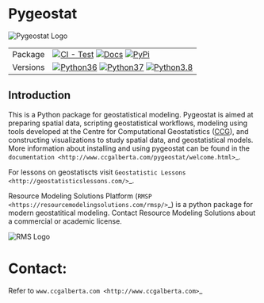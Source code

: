 # Pygeostat

<picture align="center">
  <source media="(prefers-color-scheme: dark)" srcset="http://www.ccgalberta.com/pygeostat/_images/pygeostat_logo.png">
  <img alt="Pygeostat Logo" src="http://www.ccgalberta.com/pygeostat/_images/pygeostat_logo.png">
</picture> 

|||
| --- | --- |
| Package | [![CI - Test](https://github.com/CcgAlberta/pygeostat/workflows/IntegrationCheck/badge.svg?branch=master)]( https://github.com/CcgAlberta/pygeostat) [![Docs](https://github.com/CcgAlberta/pygeostat/workflows/Documentation/badge.svg?branch=master)](https://www.ccgalberta.com/pygeostat/welcome.html) [![PyPi](https://badge.fury.io/py/pygeostat.svg)]([https://www.ccgalberta.com/pygeostat/welcome.htm](https://badge.fury.io/py/pygeostat))|
| Versions | [![Python36](https://img.shields.io/badge/python-3.6-blue.svg)](https://www.python.org/downloads/release/python-360) [![Python37](https://img.shields.io/badge/python-3.7-red.svg)](https://www.python.org/downloads/release/python-370) [![Python3.8](https://img.shields.io/badge/python-3.8-black.svg)](https://www.python.org/downloads/release/python-380)|


## Introduction

This is a Python package for geostatistical modeling. Pygeostat is aimed at preparing spatial data, scripting geostatistical workflows, modeling using tools developed at the Centre for Computational Geostatistics ([CCG](http://www.ccgalberta.com)), and constructing visualizations to study spatial data, and geostatistical models. More information about installing and using pygeostat can be found in the `documentation <http://www.ccgalberta.com/pygeostat/welcome.html>`_.

For lessons on geostatiscts visit `Geostatistic Lessons <http://geostatisticslessons.com/>`_.

Resource Modeling Solutions Platform (`RMSP <https://resourcemodelingsolutions.com/rmsp/>`_) is a python package for modern geostatitical modeling. Contact Resource Modeling Solutions about a commercial or academic license.

<picture align="center">
  <source media="(prefers-color-scheme: dark)" srcset="https://geostatisticslessons.com/images/icons/resource_modeling_solutions_logo.png">
  <img alt="RMS Logo" src="https://geostatisticslessons.com/images/icons/resource_modeling_solutions_logo.png">
</picture> 

# Contact:
Refer to `www.ccgalberta.com <http://www.ccgalberta.com>`_

